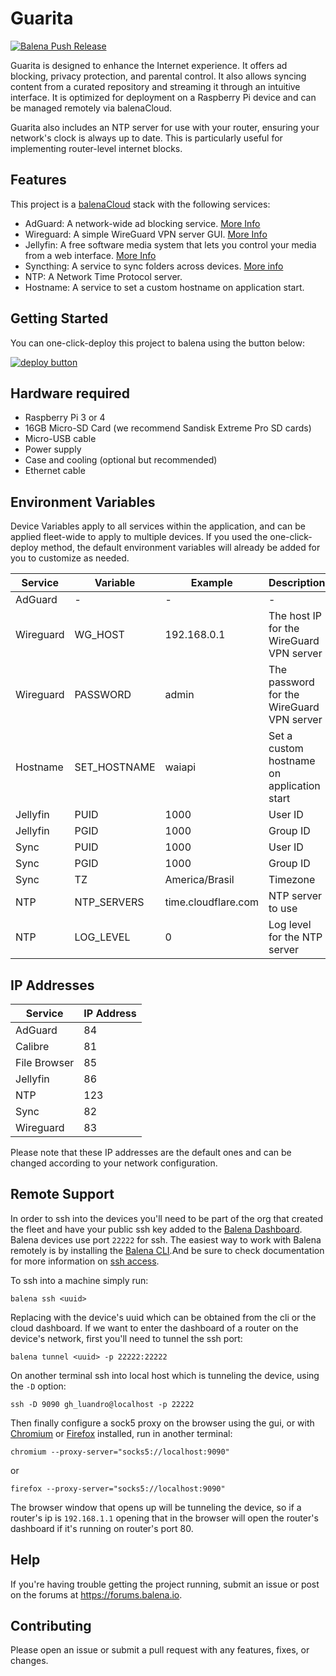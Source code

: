 # Guarita
[![Balena Push Release](https://github.com/luandro/guarita/actions/workflows/balena-push-release.yml/badge.svg)](https://github.com/luandro/guarita/actions/workflows/balena-push-release.yml)

Guarita is designed to enhance the Internet experience. It offers ad blocking, privacy protection, and parental control. It also allows syncing content from a curated repository and streaming it through an intuitive interface. It is optimized for deployment on a Raspberry Pi device and can be managed remotely via balenaCloud.

Guarita also includes an NTP server for use with your router, ensuring your network's clock is always up to date. This is particularly useful for implementing router-level internet blocks.

## Features

This project is a [balenaCloud](https://www.balena.io/cloud) stack with the following services:

- AdGuard: A network-wide ad blocking service. [More Info](https://adguard.com/)
- Wireguard: A simple WireGuard VPN server GUI. [More Info](https://www.wireguard.com/)
- Jellyfin: A free software media system that lets you control your media from a web interface. [More Info](https://jellyfin.org/)
- Syncthing: A service to sync folders across devices. [More info](https://syncthing.net/)
- NTP: A Network Time Protocol server.
- Hostname: A service to set a custom hostname on application start.

## Getting Started

You can one-click-deploy this project to balena using the button below:

[![deploy button](https://balena.io/deploy.svg)](https://dashboard.balena-cloud.com/deploy?repoUrl=https://github.com/luandro/guarita&defaultDeviceType=raspberrypi3)


## Hardware required

- Raspberry Pi 3 or 4
- 16GB Micro-SD Card (we recommend Sandisk Extreme Pro SD cards)
- Micro-USB cable
- Power supply
- Case and cooling (optional but recommended)
- Ethernet cable

## Environment Variables

Device Variables apply to all services within the application, and can be applied fleet-wide to apply to multiple devices. If you used the one-click-deploy method, the default environment variables will already be added for you to customize as needed.

| Service | Variable | Example | Description |
| ------- | -------- | ------- | ----------- |
| AdGuard | - | - | - |
| Wireguard | WG_HOST | 192.168.0.1 | The host IP for the WireGuard VPN server |
| Wireguard | PASSWORD | admin | The password for the WireGuard VPN server |
| Hostname | SET_HOSTNAME | waiapi | Set a custom hostname on application start |
| Jellyfin | PUID | 1000 | User ID |
| Jellyfin | PGID | 1000 | Group ID |
| Sync | PUID | 1000 | User ID |
| Sync | PGID | 1000 | Group ID |
| Sync | TZ | America/Brasil | Timezone |
| NTP | NTP_SERVERS | time.cloudflare.com | NTP server to use |
| NTP | LOG_LEVEL | 0 | Log level for the NTP server |

## IP Addresses

| Service | IP Address |
| ------- | ---------- |
| AdGuard | 84 |
| Calibre | 81 |
| File Browser | 85 |
| Jellyfin | 86 |
| NTP | 123 |
| Sync | 82 |
| Wireguard | 83 |

Please note that these IP addresses are the default ones and can be changed according to your network configuration.

## Remote Support

In order to ssh into the devices you'll need to be part of the org that created the fleet and have your public ssh key added to the [Balena Dashboard](https://www.balena.io/docs/learn/manage/ssh-access/#add-an-ssh-key-to-balenacloud). Balena devices use port `22222` for ssh. The easiest way to work with Balena remotely is by installing the [Balena CLI](https://www.balena.io/docs/reference/balena-cli/).And be sure to check documentation for more information on [ssh access](https://www.balena.io/docs/learn/manage/ssh-access/).

To ssh into a machine simply run:

```
balena ssh <uuid>
```

Replacing with the device's uuid which can be obtained from the cli or the cloud dashboard. If we want to enter the dashboard of a router on the device's network, first you'll need to tunnel the ssh port:

```
balena tunnel <uuid> -p 22222:22222
```

On another terminal ssh into local host which is tunneling the device, using the `-D` option:
```
ssh -D 9090 gh_luandro@localhost -p 22222
```

Then finally configure a sock5 proxy on the browser using the gui, or with [Chromium](https://www.chromium.org/getting-involved/download-chromium/) or [Firefox](https://www.mozilla.org/firefox) installed, run in another terminal:
```
chromium --proxy-server="socks5://localhost:9090"
```

or

```
firefox --proxy-server="socks5://localhost:9090"
```

The browser window that opens up will be tunneling the device, so if a router's ip is `192.168.1.1` opening that in the browser will open the router's dashboard if it's running on router's port 80.

## Help

If you're having trouble getting the project running,
submit an issue or post on the forums at <https://forums.balena.io>.

## Contributing

Please open an issue or submit a pull request with any features, fixes, or changes.
